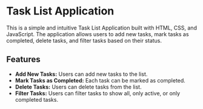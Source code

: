 # Task List Application

This is a simple and intuitive Task List Application built with HTML, CSS, and JavaScript. The application allows users to add new tasks, mark tasks as completed, delete tasks, and filter tasks based on their status.

## Features

- **Add New Tasks:** Users can add new tasks to the list.
- **Mark Tasks as Completed:** Each task can be marked as completed.
- **Delete Tasks:** Users can delete tasks from the list.
- **Filter Tasks:** Users can filter tasks to show all, only active, or only completed tasks.


